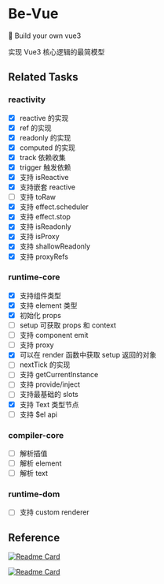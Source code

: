 # Be-Vue
🖖 Build your own vue3

实现 Vue3 核心逻辑的最简模型



## Related Tasks

### reactivity

- [x]  reactive 的实现
- [x]  ref 的实现
- [x]  readonly 的实现
- [x]  computed 的实现
- [x]  track 依赖收集
- [x]  trigger 触发依赖
- [x]  支持 isReactive
- [x]  支持嵌套 reactive
- [ ]  支持 toRaw
- [x]  支持 effect.scheduler
- [x]  支持 effect.stop
- [x]  支持 isReadonly
- [x]  支持 isProxy
- [x]  支持 shallowReadonly
- [x]  支持 proxyRefs

### runtime-core

- [x]  支持组件类型
- [x]  支持 element 类型
- [x]  初始化 props
- [ ]  setup 可获取 props 和 context
- [ ]  支持 component emit
- [ ]  支持 proxy
- [x]  可以在 render 函数中获取 setup 返回的对象
- [ ]  nextTick 的实现
- [ ]  支持 getCurrentInstance
- [ ]  支持 provide/inject
- [ ]  支持最基础的 slots
- [x]  支持 Text 类型节点
- [ ]  支持 $el api

### compiler-core

- [ ]  解析插值
- [ ]  解析 element
- [ ]  解析 text

### runtime-dom

- [ ]  支持 custom renderer



## Reference

[![Readme Card](https://github-readme-stats.vercel.app/api/pin/?username=cuixiaorui&repo=mini-vue)](https://github.com/cuixiaorui/mini-vue)

[![Readme Card](https://github-readme-stats.vercel.app/api/pin/?username=vuejs&repo=vue)](https://github.com/vuejs/vue)

